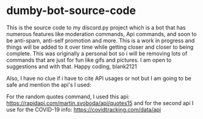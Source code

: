 # dumby-bot-source-code
This is the source code to my discord.py project which is a bot that has numerous features like moderation commands, Api commands, and soon to be anti-spam, anti-self promotion and more. This is a work in progress and things will be added to it over time while getting closer and closer to being complete. This was originally a personal bot so i will be removing lots of commands that are just for fun like gifs and pictures. I am open to suggestions and with that.
Happy coding,
blank2121


Also, I have no clue if i have to cite API usages or not but I am going to be safe and mention the api's I used:

  For the random quotes command, I used this api: https://rapidapi.com/martin.svoboda/api/quotes15
  and for the second api I use for the COVID-19 info: https://covidtracking.com/data/api
